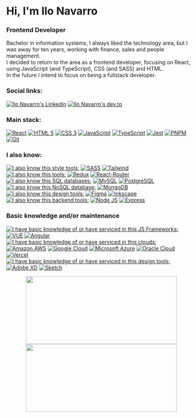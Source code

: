 # Hi, I'm Ilo Navarro
### Frontend Developer
Bachelor in information systems, I always liked the technology area, but I was away for ten years, working with finance, sales and people management.
<br />
I decided to return to the area as a frontend developer, focusing on React, using JavaScript (and TypeScript), CSS (and SASS) and HTML.
<br />
In the future I intend to focus on being a fullstack developer.

### Social links: 
[<img src='https://img.shields.io/badge/LinkedIn-blue?style=flat&logo=linkedin&logoColor=white' title="Ilo Navarro's Linkedin" />](https://linkedin.com/in/ilo-navarro)
[<img src='https://img.shields.io/badge/dev.to-0A0A0A?style=flat&logo=devdotto&logoColor=white' title="Ilo Navarro's dev.to" />](https://dev.to/ilonavarro)

### Main stack:
[<img src='https://img.shields.io/badge/React-20232A?style=flat&logo=react&logoColor=61DAFB' title="React" />](#)
[<img src='https://img.shields.io/badge/HTML5-E34F26?style=flat&logo=html5&logoColor=white' title="HTML 5" />](#)
[<img src='https://img.shields.io/badge/CSS3-1572B6?style=flat&logo=css3&logoColor=white' title="CSS 3" />](#)
[<img src='https://img.shields.io/badge/JavaScript-F7DF1E?style=flat&logo=javascript&logoColor=black' title="JavaScript" />](#)
[<img src='https://img.shields.io/badge/TypeScript-007ACC?style=flat&logo=typescript&logoColor=white' title="TypeScript" />](#)
[<img src='https://img.shields.io/badge/Jest-323330?style=flat&logo=Jest&logoColor=white' title="Jest" />](#)
[<img src='https://img.shields.io/badge/PNPM-222222?style=flat&logo=pnpm&logoColor=F69220' title="PNPM" />](#)
[<img src='https://img.shields.io/badge/GIT-E44C30?style=flat&logo=git&logoColor=white' title="Git" />](#)

### I also know:
[<img src='https://img.shields.io/badge/Styles:-lightgrey' title="I also know this style tools:" />](#)
[<img src='https://img.shields.io/badge/Sass-CC6699?style=flat&logo=sass&logoColor=white' title="SASS" />](#)
[<img src='https://img.shields.io/badge/Tailwind_CSS-38B2AC?style=flat&logo=tailwind-css&logoColor=white' title="Tailwind" />](#)
<br />
[<img src='https://img.shields.io/badge/Tools:-lightgrey' title="I also know this tools:" />](#)
[<img src='https://img.shields.io/badge/Redux-593D88?style=flat&logo=redux&logoColor=white' title="Redux" />](#)
[<img src='https://img.shields.io/badge/React_Router-CA4245?style=flat&logo=react-router&logoColor=white' title="React-Router" />](#)
<br />
[<img src='https://img.shields.io/badge/SQL:-lightgrey' title="I also know this SQL databases:" />](#)
[<img src='https://img.shields.io/badge/MySQL-00000F?style=flat&logo=mysql&logoColor=white' title="MySQL" />](#)
[<img src='https://img.shields.io/badge/PostgreSQL-316192?style=flat&logo=postgresql&logoColor=white' title="PostgreSQL" />](#)
<br />
[<img src='https://img.shields.io/badge/NoSQL:-lightgrey' title="I also know this NoSQL database:" />](#)
[<img src='https://img.shields.io/badge/MongoDB-4EA94B?style=flat&logo=mongodb&logoColor=white' title="MongoDB" />](#)
<br />
[<img src='https://img.shields.io/badge/Design:-lightgrey' title="I also know this design tools:" />](#)
[<img src='https://img.shields.io/badge/Figma-F24E1E?style=flat&logo=figma&logoColor=white' title="Figma" />](#)
[<img src='https://img.shields.io/badge/Inkscape-000000?style=flat&logo=Inkscape&logoColor=white' title="Inkscape" />](#)
<br />
[<img src='https://img.shields.io/badge/Backend:-lightgrey' title="I also know this backend tools:" />](#)
[<img src='https://img.shields.io/badge/Node.js-43853D?style=flat&logo=node.js&logoColor=white' title="Node JS" />](#)
[<img src='https://img.shields.io/badge/Express.js-404D59?style=flat&logo=express&logoColor=white' title="Express" />](#)

### Basic knowledge and/or maintenance
[<img src='https://img.shields.io/badge/Frameworks:-yellow' title="I have basic knowledge of or have serviced in this JS Frameworks:" />](#)
[<img src='https://img.shields.io/badge/Vue.js-35495E?style=flat&logo=vue.js&logoColor=4FC08D' title="VUE" />](#)
[<img src='https://img.shields.io/badge/Angular-DD0031?style=flat&logo=angular&logoColor=white' title="Angular" />](#)
<br />
[<img src='https://img.shields.io/badge/Cloud:-yellow' title="I have basic knowledge of or have serviced in this clouds:" />](#)
[<img src='https://img.shields.io/badge/Amazon_AWS-232F3E?style=flat&logo=amazon-aws&logoColor=white' title="Amazon AWS" />](#)
[<img src='https://img.shields.io/badge/Google_Cloud-4285F4?style=flat&logo=google-cloud&logoColor=white' title="Google Cloud" />](#)
[<img src='https://img.shields.io/badge/Microsoft_Azure-0089D6?style=flat&logo=microsoft-azure&logoColor=white' title="Microsoft Azure" />](#)
[<img src='https://img.shields.io/badge/Oracle-F80000?style=flat&logo=oracle&logoColor=black' title="Oracle Cloud" />](#)
[<img src='https://img.shields.io/badge/Vercel-000000?style=flat&logo=vercel&logoColor=white' title="Vercel" />](#)
<br />
[<img src='https://img.shields.io/badge/Design:-yellow' title="I have basic knowledge of or have serviced in this design tools:" />](#)
[<img src='https://img.shields.io/badge/Adobe%20XD-470137?style=flat&logo=Adobe%20XD&logoColor=#FF61F6' title="Adobe XD" />](#)
[<img src='https://img.shields.io/badge/Sketch-FFB387?style=flat&logo=sketch&logoColor=black' title="Sketch" />](#)
<br />
<div align="center"> <a href="https://github.com/ilonavarro"> <img height="180em" width="400em" src="https://github-readme-stats.vercel.app/api?username=ilonavarro&show_icons=true&theme=dark&hide_title=true&include_all_commits=true&count_private=true"/> <img height="180em" width="400em" src="https://github-readme-stats.vercel.app/api/top-langs/?username=ilonavarro&layout=compact&theme=dark"/> </div>